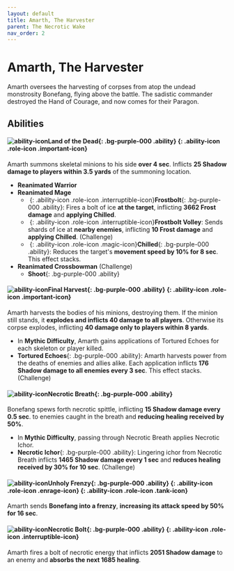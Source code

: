 ```yaml
---
layout: default
title: Amarth, The Harvester
parent: The Necrotic Wake
nav_order: 2
---
```


# Amarth, The Harvester

Amarth oversees the harvesting of corpses from atop the undead monstrosity Bonefang, flying above the battle. The sadistic commander destroyed the Hand of Courage, and now comes for their Paragon.

## Abilities

#### ![ability-icon](https://wow.zamimg.com/images/wow/icons/large/spell_shadow_nightofthedead.jpg)**Land of the Dead**{: .bg-purple-000 .ability}*&nbsp;*{: .ability-icon .role-icon .important-icon}
  Amarth summons skeletal minions to his side **over 4 sec**. Inflicts **25 Shadow damage to players within 3.5 yards** of the summoning location.
  - **Reanimated Warrior**
  - **Reanimated Mage**
    - *&nbsp;*{: .ability-icon .role-icon .interruptible-icon}**Frostbolt**{: .bg-purple-000 .ability}: Fires a bolt of ice **at the target**, inflicting **3662 Frost damage** and **applying Chilled**.
    - *&nbsp;*{: .ability-icon .role-icon .interruptible-icon}**Frostbolt Volley**: Sends shards of ice at **nearby enemies**, inflicting **10 Frost damage** and **applying Chilled**. (Challenge)
    - *&nbsp;*{: .ability-icon .role-icon .magic-icon}**Chilled**{: .bg-purple-000 .ability}: Reduces the target's **movement speed by 10% for 8 sec**. This effect stacks.
  - **Reanimated Crossbowman** (Challenge)
    - **Shoot**{: .bg-purple-000 .ability}

#### ![ability-icon](https://wow.zamimg.com/images/wow/icons/large/spell_necro_deathlyecho.jpg)**Final Harvest**{: .bg-purple-000 .ability}*&nbsp;*{: .ability-icon .role-icon .important-icon}
Amarth harvests the bodies of his minions, destroying them.
If the minion still stands, it **explodes and inflicts 40 damage to all players**. Otherwise its corpse explodes, inflicting **40 damage only to players within 8 yards**.
  - In **Mythic Difficulty**, Amarth gains applications of Tortured Echoes for each skeleton or player killed.
  - **Tortured Echoes**{: .bg-purple-000 .ability}: Amarth harvests power from the deaths of enemies and allies alike. Each application inflicts **176 Shadow damage to all enemies every 3 sec**.
  This effect stacks. (Challenge)

#### ![ability-icon](https://wow.zamimg.com/images/wow/icons/large/spell_necro_inevitableend.jpg)**Necrotic Breath**{: .bg-purple-000 .ability}
Bonefang spews forth necrotic spittle, inflicting **15 Shadow damage every 0.5 sec**. to enemies caught in the breath and **reducing healing received by 50%**.
  - In **Mythic Difficulty**, passing through Necrotic Breath applies Necrotic Ichor.
  - **Necrotic Ichor**{: .bg-purple-000 .ability}: Lingering ichor from Necrotic Breath inflicts **1465 Shadow damage every 1 sec** and **reduces healing received by 30% for 10 sec**. (Challenge)

#### ![ability-icon](https://wow.zamimg.com/images/wow/icons/large/spell_shadow_unholyfrenzy.jpg)**Unholy Frenzy**{: .bg-purple-000 .ability}*&nbsp;*{: .ability-icon .role-icon .enrage-icon}*&nbsp;*{: .ability-icon .role-icon .tank-icon}
Amarth sends **Bonefang into a frenzy**, **increasing its attack speed by 50% for 16 sec**.

#### ![ability-icon](https://wow.zamimg.com/images/wow/icons/large/spell_necro_voodooblast.jpg)**Necrotic Bolt**{: .bg-purple-000 .ability}*&nbsp;*{: .ability-icon .role-icon .interruptible-icon}
Amarth fires a bolt of necrotic energy that inflicts **2051 Shadow damage** to an enemy and **absorbs the next 1685 healing**.
